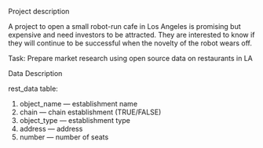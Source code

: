 Project description

A project to open a small robot-run cafe in Los Angeles is promising but expensive and need investors to be attracted. They are interested to know if they will continue to be successful when the novelty of the robot wears off.

Task: Prepare market research using open source data on restaurants in LA

Data Description

rest_data table:
1. object_name — establishment name
2. chain — chain establishment (TRUE/FALSE)
3. object_type — establishment type
4. address — address
5. number — number of seats
